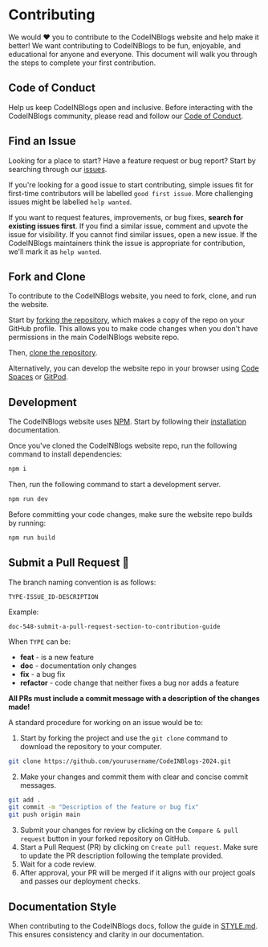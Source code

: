
# Contributing

We would ❤️ you to contribute to the CodeINBlogs website and help make it better! We want contributing to CodeINBlogs to be fun, enjoyable, and educational for anyone and everyone. This document will walk you through the steps to complete your first contribution.

## Code of Conduct

Help us keep CodeINBlogs open and inclusive. Before interacting with the CodeINBlogs community, please read and follow our [Code of Conduct](https://github.com/codeinblogs-as/CodeINBlogs-2024/blob/main/CODE_OF_CONDUCT.md).

## Find an Issue

Looking for a place to start? Have a feature request or bug report? Start by searching through our [issues](https://github.com/codeinblogs-as/CodeINBlogs-2024/issues).

If you're looking for a good issue to start contributing, simple issues fit for first-time contributors will be labelled `good first issue`. More challenging issues might be labelled `help wanted`.

If you want to request features, improvements, or bug fixes, **search for existing issues first**. If you find a similar issue, comment and upvote the issue for visibility. If you cannot find similar issues, open a new issue. If the CodeINBlogs maintainers think the issue is appropriate for contribution, we'll mark it as `help wanted`.

## Fork and Clone

To contribute to the CodeINBlogs website, you need to fork, clone, and run the website.

Start by [forking the repository](https://github.com/codeinblogs-as/CodeINBlogs-2024/fork), which makes a copy of the repo on your GitHub profile. This allows you to make code changes when you don't have permissions in the main CodeINBlogs website repo.

Then, [clone the repository](https://docs.github.com/en/repositories/creating-and-managing-repositories/cloning-a-repository#cloning-a-repository).

Alternatively, you can develop the website repo in your browser using [Code Spaces](https://github.com/features/codespaces) or [GitPod](https://www.gitpod.io/#https://github.com/codeinblogs-as/CodeINBlogs-2024).

## Development

The CodeINBlogs website uses [NPM](https://docs.npmjs.com/about-npm). Start by following their [installation](https://docs.npmjs.com/downloading-and-installing-node-js-and-npm/) documentation.

Once you've cloned the CodeINBlogs website repo, run the following command to install dependencies:

```sh
npm i
```

Then, run the following command to start a development server.

```sh
npm run dev
```

Before committing your code changes, make sure the website repo builds by running:

```sh
npm run build
```

## Submit a Pull Request 🚀

The branch naming convention is as follows:

`TYPE-ISSUE_ID-DESCRIPTION`

Example:

```
doc-548-submit-a-pull-request-section-to-contribution-guide
```

When `TYPE` can be:

- **feat** - is a new feature
- **doc** - documentation only changes
- **fix** - a bug fix
- **refactor** - code change that neither fixes a bug nor adds a feature

**All PRs must include a commit message with a description of the changes made!**

A standard procedure for working on an issue would be to:

1. Start by forking the project and use the `git clone` command to download the repository to your computer.

```sh
git clone https://github.com/yourusername/CodeINBlogs-2024.git
```

2. Make your changes and commit them with clear and concise commit messages.

```sh
git add .
git commit -m "Description of the feature or bug fix"
git push origin main
```

3. Submit your changes for review by clicking on the `Compare & pull request` button in your forked repository on GitHub.
4. Start a Pull Request (PR) by clicking on `Create pull request`. Make sure to update the PR description following the template provided.
5. Wait for a code review.
6. After approval, your PR will be merged if it aligns with our project goals and passes our deployment checks.

## Documentation Style

When contributing to the CodeINBlogs docs, follow the guide in [STYLE.md](./STYLE.md). This ensures consistency and clarity in our documentation.



